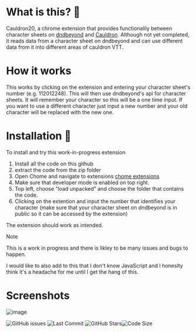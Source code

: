 
# What is this? 🔮
Cauldron20, a chrome extension that provides functionalily between character sheets on [dndbeyond](https://www.dndbeyond.com/) and [Cauldron](https://www.cauldron-vtt.net). Although not yet completed, it reads data from a character sheet on dndbeyond and can use different data from it into different areas of cauldron VTT.

# How it works
This works by clicking on the extension and entering your character sheet's number (e.g. 112012248). This will then use dndbeyond's api for character sheets. It will remember your character so this will be a one time input. If you want to use a different character just input a new number and your old character will be replaced with the new one.

# Installation 🚀
To install and try this work-in-progress extension
1) Install all the code on this github
2) extract the code from the zip folder
3) Open Chome and navigate to extensions [chome extensions](chrome://extensions/)
4) Make sure that developer mode is enabled on top right.
5) Top left, choose "load unpacked" and choose the folder that contains the code.
6) Clicking on the extention and input the number that identifies your character (make sure that your character sheet on dndbeyond is in public so it can be accessed by the extension)

The extension should work as intended. 

> [!NOTE]
> This is a work in progress and there is likley to be many issues and bugs to happen.

I would like to also add to this that I don't know JavaScript and I honeslty think it's a headache for me until I get the hang of this.

# Screenshots
![image](https://github.com/Jamster3000/cauldron20/assets/148760154/d1435f9c-2a0d-442f-b535-29940bc5c44d)


![GitHub issues](https://img.shields.io/github/issues/jamster3000/Joan-smart-assistant)
![Last Commit](https://img.shields.io/github/last-commit/jamster3000/Joan-smart-assistant)
![GitHub Stars](https://img.shields.io/github/stars/jamster3000/Joan-smart-assistant?style=social)![Code Size](https://img.shields.io/github/languages/code-size/jamster3000/Joan-smart-assistant)

